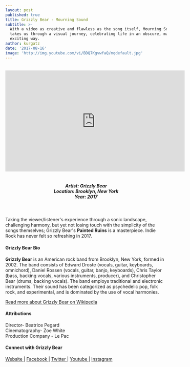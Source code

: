 ```yaml
---
layout: post
published: true
title: Grizzly Bear - Mourning Sound
subtitle: >-
  With a video as creative and flawless as the song itself, Mourning Sound
  takes us through a visual journey, celebrating life in an obscure, magical and
  exciting way.
author: kurgatz
date: '2017-08-16'
image: 'http://img.youtube.com/vi/BDQ7KgvwfaQ/mqdefault.jpg'
---
```

<br />
<div class="embed-container">
<iframe allowfullscreen="" frameborder="0" height="315" src="https://www.youtube.com/embed/BDQ7KgvwfaQ?rel=0" width="560"></iframe></div>
<br>
<h5 style="text-align: center;">
Artist: Grizzly Bear <br>
Location: Brooklyn, New York <br>
Year: 2017
</h5>
<br>

Taking the viewer/listener's experience through a sonic landscape, challenging harmony, but yet not losing touch with the simplicity of the songs themselves; Grizzly Bear's **Painted Ruins** is a masterpiece. Indie Rock has never felt so refreshing in 2017. 


#### Grizzly Bear Bio

**Grizzly Bear** is an American rock band from Brooklyn, New York, formed in 2002. The band consists of Edward Droste (vocals, guitar, keyboards, omnichord), Daniel Rossen (vocals, guitar, banjo, keyboards), Chris Taylor (bass, backing vocals, various instruments, producer), and Christopher Bear (drums, backing vocals). The band employs traditional and electronic instruments. Their sound has been categorized as psychedelic pop, folk rock, and experimental, and is dominated by the use of vocal harmonies.


<a href="https://en.wikipedia.org/wiki/Grizzly_Bear_(band)" target="_blank">Read more about Grizzly Bear on Wikipedia</a>

#### Attributions

Director- Beatrice Pegard<br>
Cinematography- Zoe White<br>
Production Company - Le Pac<br>

#### Connect with Grizzly Bear

<a class="fa fa-globe" href="http://grizzly-bear.net/" target="_blank"> Website </a> |
<a class="fa fa-facebook" href="https://www.facebook.com/grizzlybear" target="_blank"> Facebook </a> |
<a class="fa fa-twitter" href="https://twitter.com/grizzlybear" target="_blank"> Twitter </a> |
<a class="fa fa-youtube" href="https://www.youtube.com/channel/UCZRUTFtK26wgbWIbmBCo4Kw" target="_blank"> Youtube </a> |
<a class="fa fa-instagram" href="https://www.instagram.com/grizzlybear" target="_blank"> Instagram </a>

